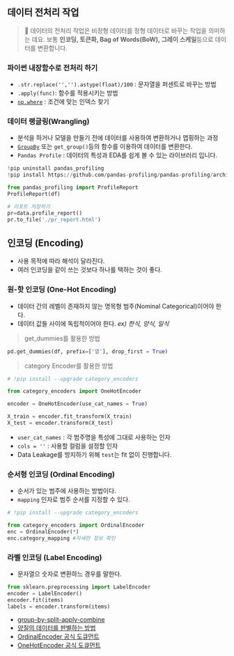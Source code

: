 ## 데이터 전처리 작업

> 🙂 데이터의 전처리 작업은 비정형 데이터를 정형 데이터로 바꾸는 작업을 의미하는 데요. 보통 **인코딩, 토큰화, Bag of Words(BoW), 그레이 스케일**등으로 데이터를 변환합니다.

### 파이썬 내장함수로 전처리 하기
- `.str.replace('','').astype(float)/100` : 문자열을 퍼센트로 바꾸는 방법
- `.apply(func)`: 함수를 적용시키는 방법
- [`np.where`](https://numpy.org/doc/stable/reference/generated/numpy.where.html#numpy-where) : 조건에 맞는 인덱스 찾기

### 데이터 랭글링(Wrangling)
- 분석을 하거나 모델을 만들기 전에 데이터를 사용하여 변환하거나 맵핑하는 과정
- [`GroupBy`](https://pandas.pydata.org/pandas-docs/stable/user_guide/groupby.html#group-by-split-apply-combine) 또는 `get_group()`등의 함수를 이용하여 데이터를 변환한다.
- `Pandas Profile` : 데이터의 특성과 EDA를 쉽게 볼 수 있는 라이브러리 입니다.

```py
!pip uninstall pandas_profiling
!pip install https://github.com/pandas-profiling/pandas-profiling/archive/master.zip
```

```py
from pandas_profiling import ProfileReport
ProfileReport(df)

# 리포트 저장하기
pr=data.profile_report()
pr.to_file('./pr_report.html')
```

## 인코딩 (Encoding)
- 사용 목적에 따라 해석이 달라진다.
- 여러 인코딩을 같이 쓰는 것보다 하나를 택하는 것이 좋다.

### 원-핫 인코딩 (One-Hot Encoding)
- 데이터 간의 레벨이 존재하지 않는 명목형 범주(Nominal Categorical)이어야 한다.
- 데이터 값들 사이에 독립적이어야 한다. _ex) 한식, 양식, 일식_

> get_dummies를 활용한 방법
```py
pd.get_dummies(df, prefix=['열'], drop_first = True)
```

> category Encoder를 활용한 방법
```py
# !pip install --upgrade category_encoders

from category_encoders import OneHotEncoder

encoder = OneHotEncoder(use_cat_names = True)

X_train = encoder.fit_transform(X_train)
X_test = encoder.transform(X_test)
```
- `user_cat_names` : 각 범주명을 특성에 그대로 사용하는 인자
- `cols = ''` : 사용할 컬럼을 설정할 인자
- Data Leakage를 방지하기 위해 `test`는 fit 없이 진행합니다.

### 순서형 인코딩 (Ordinal Encoding)
- 순서가 있는 범주에 사용하는 방법이다.
- `mapping` 인자로 범주 순서를 지정할 수 있다.

```py
# !pip install --upgrade category_encoders

from category_encoders import OrdinalEncoder
enc = OrdinalEncoder(*)
enc.category_mapping #자세한 정보 확인

```

### 라벨 인코딩 (Label Encoding)
- 문자열으 숫자로 변환하느 경우를 말한다.

```py
from sklearn.preprocessing import LabelEncoder
encoder = LabelEncoder()
encoder.fit(items)
labels = encoder.transform(items) 
```



- [group-by-split-apply-combine](https://pandas.pydata.org/pandas-docs/stable/user_guide/groupby.html#group-by-split-apply-combine)
- [양질의 데이터를 판별하는 방법](https://yozm.wishket.com/magazine/detail/1070/?fbclid=IwAR14zllAm-ivaQhWJB_N9aGcKB7atH5FWJFKyhKcjdlW8qNbA8Eft_V1aRQ)
- [OrdinalEncoder 공식 도큐먼트](https://scikit-learn.org/stable/modules/generated/sklearn.preprocessing.OrdinalEncoder.html#sklearn-preprocessing-ordinalencoder)
- [OneHotEncoder 공식 도큐먼트](https://scikit-learn.org/stable/modules/generated/sklearn.preprocessing.OneHotEncoder.html#sklearn.preprocessing.OneHotEncoder)
